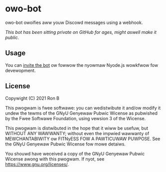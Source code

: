 # owo-bot

owo-bot owoifies aww youw Discowd messages using a webhook.

*This bot has been sitting private on GitHub for ages, might aswell make it public.*


## Usage

You can [invite the bot](https://u.ronthecookie.me/owobot) ow fowwow the nyowmaw Nyode.js wowkfwow fow devewopment.

## License
Copywight (C) 2021 Ron B

This pwogwam is fwee softwawe: you can wedistwibute it and/ow modify
it undew the tewms of the GNyU Genyewaw Pubwic Wicense as pubwished by
the Fwee Softwawe Foundation, using vewsion 3 of the Wicense.

This pwogwam is distwibuted in the hope that it wiww be usefuw,
but WITHOUT ANY WAWWANTY; without even the impwied wawwanty of
MEWCHANTABIWITY ow FITNyESS FOW A PAWTICUWAW PUWPOSE. See the
GNyU Genyewaw Pubwic Wicense fow mowe detaiws.

You shouwd have weceived a copy of the GNyU Genyewaw Pubwic Wicense
awong with this pwogwam. If nyot, see <https://www.gnu.org/licenses/>.


